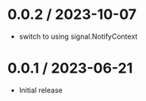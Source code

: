 # 0.0.2 / 2023-10-07

- switch to using signal.NotifyContext

# 0.0.1 / 2023-06-21

- Initial release
